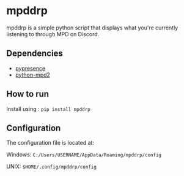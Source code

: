 # mpddrp
mpddrp is a simple python script that displays what you're currently listening to through MPD on Discord.
## Dependencies
* [pypresence](https://github.com/qwertyquerty/pypresence)
* [python-mpd2](https://github.com/Mic92/python-mpd2)
## How to run
Install using : 
`pip install mpddrp`

## Configuration
The configuration file is located at:

Windows:
`C:/Users/USERNAME/AppData/Roaming/mpddrp/config`

UNIX:
`$HOME/.config/mpddrp/config`
